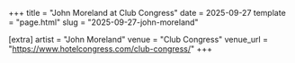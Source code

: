 +++
title = "John Moreland at Club Congress"
date = 2025-09-27
template = "page.html"
slug = "2025-09-27-john-moreland"

[extra]
artist = "John Moreland"
venue = "Club Congress"
venue_url = "https://www.hotelcongress.com/club-congress/"
+++
